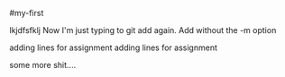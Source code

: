 #my-first

<!-- Hey now bitches... I'm writing this to test whether git will notice and commit this change -->
lkjdfsfklj
Now I'm just typing to git add again. Add without the -m option

adding lines for assignment
adding lines for assignment

some more shit....
